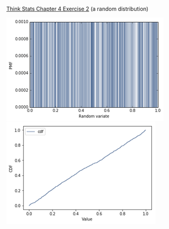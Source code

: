 [Think Stats Chapter 4 Exercise 2](http://greenteapress.com/thinkstats2/html/thinkstats2005.html#toc41) (a random distribution)


![Pmf](https://github.com/imoscovitz/dsp/blob/master/statistics/Pmf.png "Pmf") 
![Cdf](https://github.com/imoscovitz/dsp/blob/master/statistics/Cdf.png "Cdf")
